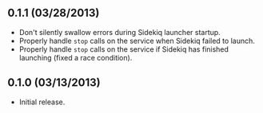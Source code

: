 0.1.1 (03/28/2013)
------------------

* Don't silently swallow errors during Sidekiq launcher startup.
* Properly handle `stop` calls on the service when Sidekiq failed to launch.
* Properly handle `stop` calls on the service if Sidekiq has finished launching (fixed a race condition).

0.1.0 (03/13/2013)
------------------

* Initial release.
